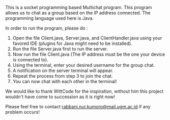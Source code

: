 This is a socket programming based Multichat program. 
This program allows us to chat as a group based on the IP address connected.
The programming language used here is Java.

In order to run the program, please do :
1. Open the file Client.java, Server.java, and ClientHandler.java using your favored IDE (plugins for Java might need to be installed).
2. Run the file Server.java first to run the server.
3. Now run the file Client.java (The IP address must be the one your device is connected to).
4. Using the terminal, enter your desired username for the group chat.
5. A notification on the server terminal will appear.
6. Repeat the process from step 3 to join the chat.
7. You can now chat with each other in the terminal!

We would like to thank WittCode for the inspiration, without him this project wouldn't have come to succession as it is right now!

Please feel free to contact 
rabbani.nur.kumoro@mail.ugm.ac.id if any problem occurs!
